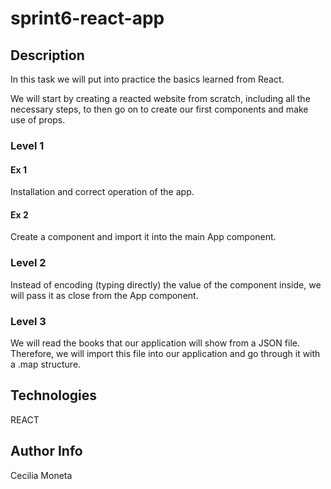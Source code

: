 # sprint6-react-app

## Description
In this task we will put into practice the basics learned from React.

We will start by creating a reacted website from scratch, including all the necessary steps, to then go on to create our first components and make use of props.

### Level 1
#### Ex 1
Installation and correct operation of the app.
#### Ex 2
Create a component and import it into the main App component.

### Level 2

Instead of encoding (typing directly) the value of the component inside, we will pass it as close from the App component.

### Level 3

We will read the books that our application will show from a JSON file. Therefore, we will import this file into our application and go through it with a .map structure.

## Technologies

REACT

## Author Info 
Cecilia Moneta
